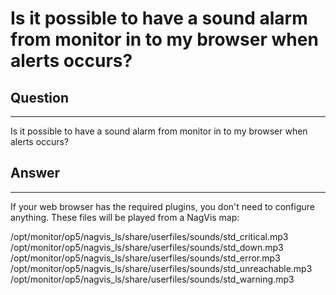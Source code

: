 # Is it possible to have a sound alarm from monitor in to my browser when alerts occurs?

## Question

* * * * *

Is it possible to have a sound alarm from monitor in to my browser when alerts occurs?

## Answer

* * * * *

If your web browser has the required plugins, you don't need to configure anything. These files will be played from a NagVis map:

/opt/monitor/op5/nagvis\_ls/share/userfiles/sounds/std\_critical.mp3
/opt/monitor/op5/nagvis\_ls/share/userfiles/sounds/std\_down.mp3
/opt/monitor/op5/nagvis\_ls/share/userfiles/sounds/std\_error.mp3
/opt/monitor/op5/nagvis\_ls/share/userfiles/sounds/std\_unreachable.mp3
/opt/monitor/op5/nagvis\_ls/share/userfiles/sounds/std\_warning.mp3
